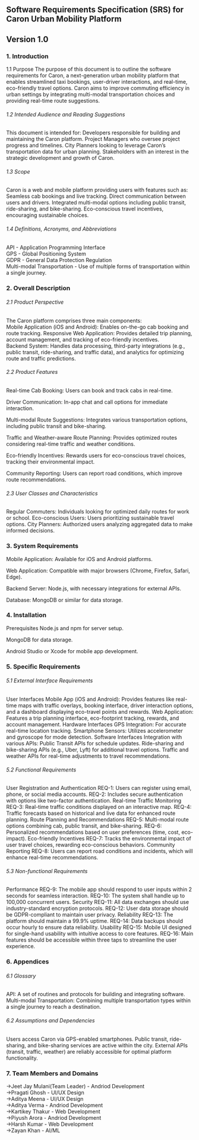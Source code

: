 ## **Software Requirements Specification (SRS) for Caron Urban Mobility Platform**
## **Version 1.0**

### **1. Introduction**
1.1 Purpose
The purpose of this document is to outline the software requirements for Caron, a next-generation urban mobility platform that enables streamlined taxi bookings, user-driver interactions, and real-time, eco-friendly travel options. Caron aims to improve commuting efficiency in urban settings by integrating multi-modal transportation choices and providing real-time route suggestions.

###### 1.2 Intended Audience and Reading Suggestions
This document is intended for:
Developers responsible for building and maintaining the Caron platform.
Project Managers who oversee project progress and timelines.
City Planners looking to leverage Caron’s transportation data for urban planning.
Stakeholders with an interest in the strategic development and growth of Caron.

###### 1.3 Scope
Caron is a web and mobile platform providing users with features such as:
Seamless cab bookings and live tracking.
Direct communication between users and drivers.
Integrated multi-modal options including public transit, ride-sharing, and bike-sharing.
Eco-conscious travel incentives, encouraging sustainable choices.

###### 1.4 Definitions, Acronyms, and Abbreviations
API - Application Programming Interface  
GPS - Global Positioning System  
GDPR - General Data Protection Regulation  
Multi-modal Transportation - Use of multiple forms of transportation within a single journey.  

### **2. Overall Description**

###### 2.1 Product Perspective
The Caron platform comprises three main components:  
Mobile Application (iOS and Android): Enables on-the-go cab booking and route tracking.
Responsive Web Application: Provides detailed trip planning, account management, and tracking of eco-friendly incentives.  
Backend System: Handles data processing, third-party integrations (e.g., public transit, ride-sharing, and traffic data), and analytics for optimizing route and traffic predictions.

###### 2.2 Product Features
Real-time Cab Booking: Users can book and track cabs in real-time.  

Driver Communication: In-app chat and call options for immediate interaction.  

Multi-modal Route Suggestions: Integrates various transportation options, including public transit and bike-sharing.  

Traffic and Weather-aware Route Planning: Provides optimized routes considering real-time traffic and weather conditions.  

Eco-friendly Incentives: Rewards users for eco-conscious travel choices, tracking their environmental impact.  

Community Reporting: Users can report road conditions, which improve route recommendations.

###### 2.3 User Classes and Characteristics
Regular Commuters: Individuals looking for optimized daily routes for work or school.
Eco-conscious Users: Users prioritizing sustainable travel options.
City Planners: Authorized users analyzing aggregated data to make informed decisions.

### **3. System Requirements**
Mobile Application: Available for iOS and Android platforms.  

Web Application: Compatible with major browsers (Chrome, Firefox, Safari, Edge).  

Backend Server: Node.js, with necessary integrations for external APIs.  

Database: MongoDB or similar for data storage.

### **4. Installation**
Prerequisites
Node.js and npm for server setup.  

MongoDB for data storage.  

Android Studio or Xcode for mobile app development.

### **5. Specific Requirements**
###### 5.1 External Interface Requirements
User Interfaces
Mobile App (iOS and Android): Provides features like real-time maps with traffic overlays, booking interface, driver interaction options, and a dashboard displaying eco-travel points and rewards.
Web Application: Features a trip planning interface, eco-footprint tracking, rewards, and account management.
Hardware Interfaces
GPS Integration: For accurate real-time location tracking.
Smartphone Sensors: Utilizes accelerometer and gyroscope for mode detection.
Software Interfaces
Integration with various APIs:
Public Transit APIs for schedule updates.
Ride-sharing and bike-sharing APIs (e.g., Uber, Lyft) for additional travel options.
Traffic and weather APIs for real-time adjustments to travel recommendations.

###### 5.2 Functional Requirements
User Registration and Authentication
REQ-1: Users can register using email, phone, or social media accounts.
REQ-2: Includes secure authentication with options like two-factor authentication.
Real-time Traffic Monitoring
REQ-3: Real-time traffic conditions displayed on an interactive map.
REQ-4: Traffic forecasts based on historical and live data for enhanced route planning.
Route Planning and Recommendations
REQ-5: Multi-modal route options combining cab, public transit, and bike-sharing.
REQ-6: Personalized recommendations based on user preferences (time, cost, eco-impact).
Eco-friendly Incentives
REQ-7: Tracks the environmental impact of user travel choices, rewarding eco-conscious behaviors.
Community Reporting
REQ-8: Users can report road conditions and incidents, which will enhance real-time recommendations.

###### 5.3 Non-functional Requirements
Performance
REQ-9: The mobile app should respond to user inputs within 2 seconds for seamless interaction.
REQ-10: The system shall handle up to 100,000 concurrent users.
Security
REQ-11: All data exchanges should use industry-standard encryption protocols.
REQ-12: User data storage should be GDPR-compliant to maintain user privacy.
Reliability
REQ-13: The platform should maintain a 99.9% uptime.
REQ-14: Data backups should occur hourly to ensure data reliability.
Usability
REQ-15: Mobile UI designed for single-hand usability with intuitive access to core features.
REQ-16: Main features should be accessible within three taps to streamline the user experience.

### **6. Appendices**

###### 6.1 Glossary
API: A set of routines and protocols for building and integrating software.
Multi-modal Transportation: Combining multiple transportation types within a single journey to reach a destination.

###### 6.2 Assumptions and Dependencies
Users access Caron via GPS-enabled smartphones.
Public transit, ride-sharing, and bike-sharing services are active within the city.
External APIs (transit, traffic, weather) are reliably accessible for optimal platform functionality.

### **7. Team Members and Domains**
->Jeet Jay Mulani(Team Leader) - Andriod Development  
->Pragati Ghosh - UI/UX Design  
->Aditya Meena - UI/UX Design  
->Aditya Verma - Andriod Development  
->Kartikey Thakur - Web Development  
->Piyush Arora - Andriod Development  
->Harsh Kumar - Web Development  
->Zayan Khan - AI/ML
